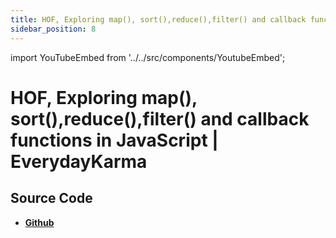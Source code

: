 ```yaml
---
title: HOF, Exploring map(), sort(),reduce(),filter() and callback functions in JavaScript | EverydayKarma
sidebar_position: 8
---
```


import YouTubeEmbed from '../../src/components/YoutubeEmbed';

# HOF, Exploring map(), sort(),reduce(),filter() and callback functions in JavaScript | EverydayKarma

<YouTubeEmbed videoId="Qg-KmHAk40Y" />

## Source Code

- [**Github**](https://github.com/isarojdahal/javascript-workshop)